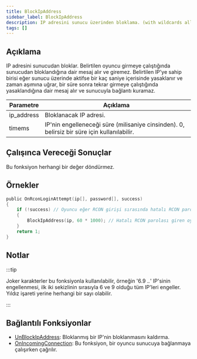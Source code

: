 ```yaml
---
title: BlockIpAddress
sidebar_label: BlockIpAddress
description: IP adresini sunucu üzerinden bloklama. (with wildcards allowed).
tags: []
---
```


## Açıklama

IP adresini sunucudan bloklar. Belirtilen oyuncu girmeye çalıştığında sunucudan bloklandığına dair mesaj alır ve giremez. Belirtilen IP'ye sahip birisi eğer sunucu üzerinde aktifse bir kaç saniye içerisinde yasaklanır ve zaman aşımına uğrar, bir süre sonra tekrar girmeye çalıştığında yasaklandığına dair mesaj alır ve sunucuyla bağlantı kuramaz.

| Parametre  | Açıklama                                                                                                   |
| ---------- | ---------------------------------------------------------------------------------------------------------- |
| ip_address | Bloklanacak IP adresi.                                                                                     |
| timems     | IP'nin engelleneceği süre (milisaniye cinsinden). 0, belirsiz bir süre için kullanılabilir.                |

## Çalışınca Vereceği Sonuçlar

Bu fonksiyon herhangi bir değer döndürmez. 

## Örnekler

```c
public OnRconLoginAttempt(ip[], password[], success)
{
    if (!success) // Oyuncu eğer RCON girişi sırasında hatalı RCON parolası girerse...
    {
        BlockIpAddress(ip, 60 * 1000); // Hatalı RCON parolası giren oyuncu 1 dakikalığına bloklanır.
    }
    return 1;
}
```

## Notlar

:::tip

Joker karakterler bu fonksiyonla kullanılabilir, örneğin '6.9 ._._' IP'sinin engellenmesi, ilk iki sekizlinin sırasıyla 6 ve 9 olduğu tüm IP'leri engeller. Yıldız işareti yerine herhangi bir sayı olabilir.

:::

## Bağlantılı Fonksiyonlar

- [UnBlockIpAddress](UnBlockIpAddress): Bloklanmış bir IP'nin bloklanmasını kaldırma.
- [OnIncomingConnection](../callbacks/OnIncomingConnection): Bu fonksiyon, bir oyuncu sunucuya bağlanmaya çalışırken çağrılır.
